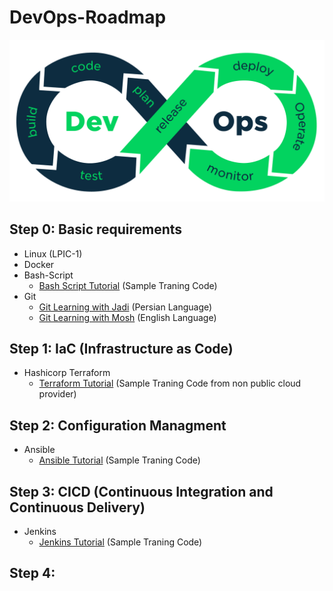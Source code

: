 # DevOps-Roadmap

<p align="center">
 <img alt="DevOps Logo" src="image/DevOps.png">
</p>

## Step 0: Basic requirements
- Linux (LPIC-1)
- Docker
- Bash-Script
    - [Bash Script Tutorial](https://github.com/ahmadalibagheri/bash-script-tutorial) (Sample Traning Code)
- Git
    - [Git Learning with Jadi](https://faradars.org/courses/fvgit9609-git-github-gitlab) (Persian Language) 
    - [Git Learning with Mosh](https://codewithmosh.com/p/the-ultimate-git-course) (English Language) 
## Step 1: IaC (Infrastructure as Code)
- Hashicorp Terraform 
    - [Terraform Tutorial](https://github.com/ahmadalibagheri/terraform-tutorial) (Sample Traning Code from non public cloud provider)

## Step 2: Configuration Managment
- Ansible
    - [Ansible Tutorial](https://github.com/ahmadalibagheri/ansible-tutorial) (Sample Traning Code)

## Step 3: CICD (Continuous Integration and Continuous Delivery)
- Jenkins
    - [Jenkins Tutorial](https://github.com/ahmadalibagheri/jenkins-tutorial) (Sample Traning Code)
    
## Step 4:

